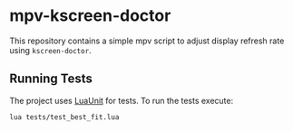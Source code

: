 # mpv-kscreen-doctor

This repository contains a simple mpv script to adjust display refresh rate using `kscreen-doctor`.

## Running Tests

The project uses [LuaUnit](https://luaunit.readthedocs.io/) for tests. To run the tests execute:

```sh
lua tests/test_best_fit.lua
```

